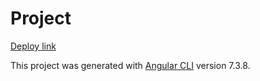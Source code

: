 # Project
 [Deploy link](https://searchmovie-imdb.herokuapp.com)

This project was generated with [Angular CLI](https://github.com/angular/angular-cli) version 7.3.8.
